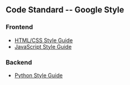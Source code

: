 ## Code Standard -- Google Style
### Frontend
- [HTML/CSS Style Guide](https://google.github.io/styleguide/htmlcssguide.html)
- [JavaScript Style Guide](https://google.github.io/styleguide/jsguide.html)
### Backend
- [Python Style Guide](https://google.github.io/styleguide/pyguide.html)